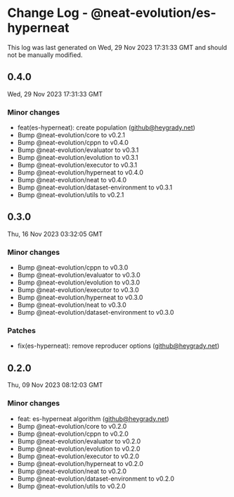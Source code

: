 # Change Log - @neat-evolution/es-hyperneat

This log was last generated on Wed, 29 Nov 2023 17:31:33 GMT and should not be manually modified.

<!-- Start content -->

## 0.4.0

Wed, 29 Nov 2023 17:31:33 GMT

### Minor changes

- feat(es-hyperneat): create population (github@heygrady.net)
- Bump @neat-evolution/core to v0.2.1
- Bump @neat-evolution/cppn to v0.4.0
- Bump @neat-evolution/evaluator to v0.3.1
- Bump @neat-evolution/evolution to v0.3.1
- Bump @neat-evolution/executor to v0.3.1
- Bump @neat-evolution/hyperneat to v0.4.0
- Bump @neat-evolution/neat to v0.4.0
- Bump @neat-evolution/dataset-environment to v0.3.1
- Bump @neat-evolution/utils to v0.2.1

## 0.3.0

Thu, 16 Nov 2023 03:32:05 GMT

### Minor changes

- Bump @neat-evolution/cppn to v0.3.0
- Bump @neat-evolution/evaluator to v0.3.0
- Bump @neat-evolution/evolution to v0.3.0
- Bump @neat-evolution/executor to v0.3.0
- Bump @neat-evolution/hyperneat to v0.3.0
- Bump @neat-evolution/neat to v0.3.0
- Bump @neat-evolution/dataset-environment to v0.3.0

### Patches

- fix(es-hyperneat): remove reproducer options (github@heygrady.net)

## 0.2.0

Thu, 09 Nov 2023 08:12:03 GMT

### Minor changes

- feat: es-hyperneat algorithm (github@heygrady.net)
- Bump @neat-evolution/core to v0.2.0
- Bump @neat-evolution/cppn to v0.2.0
- Bump @neat-evolution/evaluator to v0.2.0
- Bump @neat-evolution/evolution to v0.2.0
- Bump @neat-evolution/executor to v0.2.0
- Bump @neat-evolution/hyperneat to v0.2.0
- Bump @neat-evolution/neat to v0.2.0
- Bump @neat-evolution/dataset-environment to v0.2.0
- Bump @neat-evolution/utils to v0.2.0
